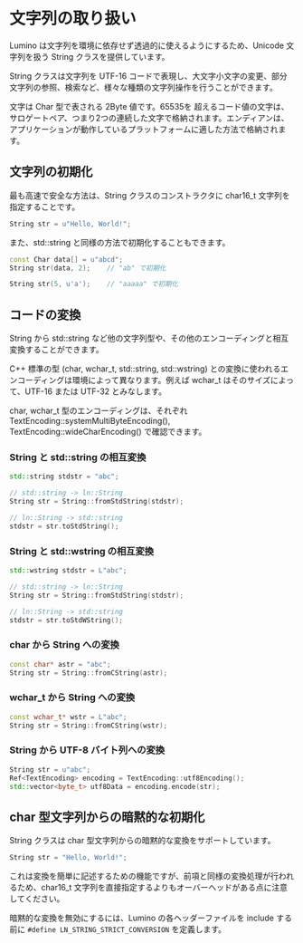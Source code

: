 文字列の取り扱い
==========

Lumino は文字列を環境に依存せず透過的に使えるようにするため、Unicode 文字列を扱う String クラスを提供しています。

String クラスは文字列を UTF-16 コードで表現し、大文字小文字の変更、部分文字列の参照、検索など、様々な種類の文字列操作を行うことができます。

文字は Char 型で表される 2Byte 値です。65535を 超えるコード値の文字は、サロゲートペア、つまり2つの連続した文字で格納されます。エンディアンは、アプリケーションが動作しているプラットフォームに適した方法で格納されます。


文字列の初期化
----------
最も高速で安全な方法は、String クラスのコンストラクタに char16_t 文字列を指定することです。

```cpp
String str = u"Hello, World!";
```

また、std::string と同様の方法で初期化することもできます。

```cpp
const Char data[] = u"abcd";
String str(data, 2);    // "ab" で初期化
```

```cpp
String str(5, u'a');    // "aaaaa" で初期化
```


コードの変換
----------
String から std::string など他の文字列型や、その他のエンコーディングと相互変換することができます。

C++ 標準の型 (char, wchar_t, std::string, std::wstring) との変換に使われるエンコーディングは環境によって異なります。例えば wchar_t はそのサイズによって、UTF-16 または UTF-32 とみなします。

char, wchar_t 型のエンコーディングは、それぞれ TextEncoding::systemMultiByteEncoding(), TextEncoding::wideCharEncoding() で確認できます。

### String と std::string の相互変換

```cpp
std::string stdstr = "abc";

// std::string -> ln::String
String str = String::fromStdString(stdstr);

// ln::String -> std::string
stdstr = str.toStdString();
```

### String と std::wstring の相互変換

```cpp
std::wstring stdstr = L"abc";

// std::string -> ln::String
String str = String::fromStdString(stdstr);

// ln::String -> std::string
stdstr = str.toStdWString();
```

### char から String への変換

```cpp
const char* astr = "abc";
String str = String::fromCString(astr);
```

### wchar_t から String への変換

```cpp
const wchar_t* wstr = L"abc";
String str = String::fromCString(wstr);
```

### String から UTF-8 バイト列への変換

```cpp
String str = u"abc";
Ref<TextEncoding> encoding = TextEncoding::utf8Encoding();
std::vector<byte_t> utf8Data = encoding.encode(str);
```


char 型文字列からの暗黙的な初期化
----------
String クラスは char 型文字列からの暗黙的な変換をサポートしています。

```cpp
String str = "Hello, World!";
```

これは変換を簡単に記述するための機能ですが、前項と同様の変換処理が行われるため、char16_t 文字列を直接指定するよりもオーバーヘッドがある点に注意してください。

暗黙的な変換を無効にするには、Lumino の各ヘッダーファイルを include する前に `#define LN_STRING_STRICT_CONVERSION` を定義します。
